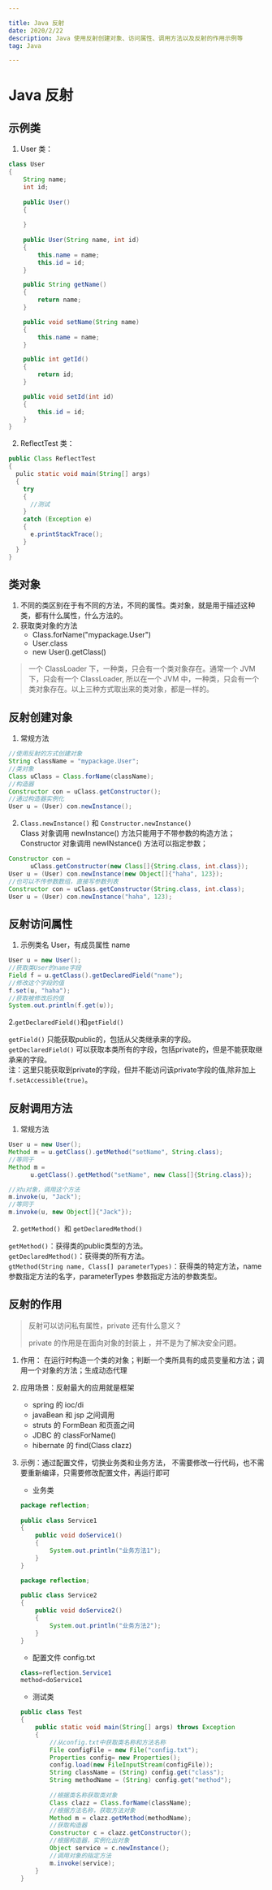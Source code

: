 ```yaml
---

title: Java 反射
date: 2020/2/22
description: Java 使用反射创建对象、访问属性、调用方法以及反射的作用示例等
tag: Java

---
```




# Java 反射

## 示例类

1. User 类：
```java
class User
{
    String name;
    int id;
   
    public User()
    {
    
    }
    
    public User(String name, int id)
    {
        this.name = name;
        this.id = id;
    }

    public String getName()
    {
        return name;
    }

    public void setName(String name)
    {
        this.name = name;
    }

    public int getId()
    {
        return id;
    }

    public void setId(int id)
    {
        this.id = id;
    }
}
```
2. ReflectTest 类：
```java
public Class ReflectTest
{
  pulic static void main(String[] args)
  {
    try
    {
      //测试
    }
    catch (Exception e)
    {
      e.printStackTrace();
    }
  }
}
```
## 类对象
1. 不同的类区别在于有不同的方法，不同的属性。类对象，就是用于描述这种类，都有什么属性，什么方法的。
2. 获取类对象的方法
    - Class.forName("mypackage.User")
    - User.class
    - new User().getClass()
> 一个 ClassLoader 下，一种类，只会有一个类对象存在。通常一个 JVM 下，只会有一个 ClassLoader, 所以在一个 JVM 中，一种类，只会有一个类对象存在。以上三种方式取出来的类对象，都是一样的。

## 反射创建对象

1. 常规方法
```java
//使用反射的方式创建对象
String className = "mypackage.User";
//类对象
Class uClass = Class.forName(className);
//构造器
Constructor con = uClass.getConstructor();
//通过构造器实例化
User u = (User) con.newInstance();
```
2. `Class.newInstance()` 和 `Constructor.newInstance()`  
Class 对象调用 newInstance() 方法只能用于不带参数的构造方法；  
Constructor 对象调用 newINstance() 方法可以指定参数；
```java
Constructor con =
      uClass.getConstructor(new Class[]{String.class, int.class});
User u = (User) con.newInstance(new Object[]{"haha", 123});
//也可以不传参数数组，直接写参数列表
Constructor con = uClass.getConstructor(String.class, int.class);
User u = (User) con.newInstance("haha", 123);
```
## 反射访问属性
1. 示例类名 User，有成员属性 name
```java
User u = new User();
//获取类User的name字段
Field f = u.getClass().getDeclaredField("name");
//修改这个字段的值
f.set(u, "haha");
//获取被修改后的值
System.out.println(f.get(u));
```
2.`getDeclaredField()`和`getField()`

`getField()` 只能获取public的，包括从父类继承来的字段。  
`getDeclaredField()` 可以获取本类所有的字段，包括private的，但是不能获取继承来的字段。  
注：这里只能获取到private的字段，但并不能访问该private字段的值,除非加上`f.setAccessible(true)`。

## 反射调用方法
1. 常规方法
```java
User u = new User();
Method m = u.getClass().getMethod("setName", String.class);
//等同于
Method m = 
      u.getClass().getMethod("setName", new Class[]{String.class});

//对u对象，调用这个方法
m.invoke(u, "Jack");
//等同于
m.invoke(u, new Object[]{"Jack"});
```
2. `getMethod() `和 `getDeclaredMethod()`

`getMethod()`：获得类的public类型的方法。  
`getDeclaredMethod()`：获得类的所有方法。  
`gtMethod(String name, Class[] parameterTypes)`：获得类的特定方法，name 参数指定方法的名字，parameterTypes 参数指定方法的参数类型。

## 反射的作用

> 反射可以访问私有属性，private 还有什么意义？
>
> private 的作用是在面向对象的封装上 ，并不是为了解决安全问题。

1. 作用： 在运行时构造一个类的对象；判断一个类所具有的成员变量和方法；调用一个对象的方法；生成动态代理

2. 应用场景：反射最大的应用就是框架

   - spring 的 ioc/di 
   - javaBean 和 jsp 之间调用
   - struts 的 FormBean 和页面之间
   - JDBC 的 classForName()
   - hibernate 的 find(Class clazz) 

3. 示例：通过配置文件，切换业务类和业务方法， 不需要修改一行代码，也不需要重新编译，只需要修改配置文件，再运行即可 

   - 业务类

   ```java
   package reflection;
    
   public class Service1 
   {
       public void doService1()
       {
           System.out.println("业务方法1");
       }
   }
   ```

   ```java
   package reflection;
    
   public class Service2 
   {
       public void doService2()
       {
           System.out.println("业务方法2");
       }
   }
   ```

   - 配置文件 config.txt

   ```java
   class=reflection.Service1
   method=doService1
   ```

   - 测试类

   ```java
   public class Test 
   {
       public static void main(String[] args) throws Exception 
       {
           //从config.txt中获取类名称和方法名称
           File configFile = new File("config.txt");
           Properties config= new Properties();
           config.load(new FileInputStream(configFile));
           String className = (String) config.get("class");
           String methodName = (String) config.get("method");
            
           //根据类名称获取类对象
           Class clazz = Class.forName(className);
           //根据方法名称，获取方法对象
           Method m = clazz.getMethod(methodName);
           //获取构造器
           Constructor c = clazz.getConstructor();
           //根据构造器，实例化出对象
           Object service = c.newInstance();
           //调用对象的指定方法
           m.invoke(service);
       }
   }
   ```

   